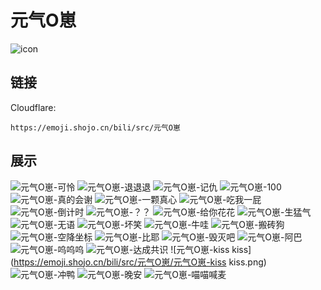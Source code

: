 # 元气O崽
![icon](https://emoji.shojo.cn/bili/src/元气O崽/icon.png)
## 链接
Cloudflare:
```
https://emoji.shojo.cn/bili/src/元气O崽
```
## 展示
![元气O崽-可怜](https://emoji.shojo.cn/bili/src/元气O崽/元气O崽-可怜.png)
![元气O崽-退退退](https://emoji.shojo.cn/bili/src/元气O崽/元气O崽-退退退.png)
![元气O崽-记仇](https://emoji.shojo.cn/bili/src/元气O崽/元气O崽-记仇.png)
![元气O崽-100](https://emoji.shojo.cn/bili/src/元气O崽/元气O崽-100.png)
![元气O崽-真的会谢](https://emoji.shojo.cn/bili/src/元气O崽/元气O崽-真的会谢.png)
![元气O崽-一颗真心](https://emoji.shojo.cn/bili/src/元气O崽/元气O崽-一颗真心.png)
![元气O崽-吃我一屁](https://emoji.shojo.cn/bili/src/元气O崽/元气O崽-吃我一屁.png)
![元气O崽-倒计时](https://emoji.shojo.cn/bili/src/元气O崽/元气O崽-倒计时.png)
![元气O崽-？？](https://emoji.shojo.cn/bili/src/元气O崽/元气O崽-？？.png)
![元气O崽-给你花花](https://emoji.shojo.cn/bili/src/元气O崽/元气O崽-给你花花.png)
![元气O崽-生猛气](https://emoji.shojo.cn/bili/src/元气O崽/元气O崽-生猛气.png)
![元气O崽-无语](https://emoji.shojo.cn/bili/src/元气O崽/元气O崽-无语.png)
![元气O崽-坏笑](https://emoji.shojo.cn/bili/src/元气O崽/元气O崽-坏笑.png)
![元气O崽-牛哇](https://emoji.shojo.cn/bili/src/元气O崽/元气O崽-牛哇.png)
![元气O崽-搬砖狗](https://emoji.shojo.cn/bili/src/元气O崽/元气O崽-搬砖狗.png)
![元气O崽-空降坐标](https://emoji.shojo.cn/bili/src/元气O崽/元气O崽-空降坐标.png)
![元气O崽-比耶](https://emoji.shojo.cn/bili/src/元气O崽/元气O崽-比耶.png)
![元气O崽-毁灭吧](https://emoji.shojo.cn/bili/src/元气O崽/元气O崽-毁灭吧.png)
![元气O崽-阿巴](https://emoji.shojo.cn/bili/src/元气O崽/元气O崽-阿巴.png)
![元气O崽-呜呜呜](https://emoji.shojo.cn/bili/src/元气O崽/元气O崽-呜呜呜.png)
![元气O崽-达成共识](https://emoji.shojo.cn/bili/src/元气O崽/元气O崽-达成共识.png)
![元气O崽-kiss kiss](https://emoji.shojo.cn/bili/src/元气O崽/元气O崽-kiss kiss.png)
![元气O崽-冲鸭](https://emoji.shojo.cn/bili/src/元气O崽/元气O崽-冲鸭.png)
![元气O崽-晚安](https://emoji.shojo.cn/bili/src/元气O崽/元气O崽-晚安.png)
![元气O崽-喵喵喊麦](https://emoji.shojo.cn/bili/src/元气O崽/元气O崽-喵喵喊麦.png)
